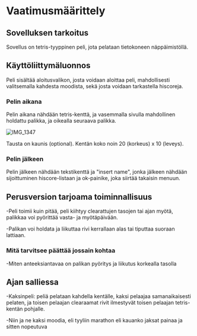# Vaatimusmäärittely

## Sovelluksen tarkoitus

Sovellus on tetris-tyyppinen peli, jota pelataan tietokoneen näppäimistöllä.

## Käyttöliittymäluonnos

Peli sisältää aloitusvalikon, josta voidaan aloittaa peli, mahdollisesti valitsemalla kahdesta moodista, sekä josta voidaan tarkastella hiscoreja.

### Pelin aikana

Pelin aikana nähdään tetris-kenttä, ja vasemmalla sivulla mahdollinen holdattu palikka, ja oikealla seuraava palikka. 

![IMG_1347](https://user-images.githubusercontent.com/78031592/142070744-e95d8630-cb1a-4ad9-8141-0ef4a0390ae5.JPG)

Tausta on kaunis (optional). Kentän koko noin 20 (korkeus) x 10 (leveys).


### Pelin jälkeen

Pelin jälkeen nähdään tekstikenttä ja "insert name", jonka jälkeen nähdään sijoittuminen hiscore-listaan ja ok-painike, joka siirtää takaisin menuun.

## Perusversion tarjoama toiminnallisuus

-Peli toimii kuin pitää, peli kiihtyy clearattujen tasojen tai ajan myötä, palikkaa voi pyörittää vasta- ja myötäpäivään.

-Palikan voi holdata ja liikuttaa rivi kerrallaan alas tai tiputtaa suoraan lattiaan.

### Mitä tarvitsee päättää jossain kohtaa

-Miten anteeksiantavaa on palikan pyöritys ja liikutus korkealla tasolla

## Ajan salliessa


-Kaksinpeli: peliä pelataan kahdella kentälle, kaksi pelaajaa samanaikaisesti pelaten, ja toisen pelaajan clearaamat rivit ilmestyvät toisen pelaajan tetris-kentän pohjalle.

-Niin ja ne kaksi moodia, eli tyyliin marathon eli kauanko jaksat painaa ja sitten nopeutuva
